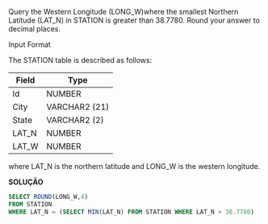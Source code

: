 Query the Western Longitude (LONG_W)where the smallest Northern Latitude (LAT_N) in STATION is greater than 38.7780. Round your answer to  decimal places.

Input Format

The STATION table is described as follows:

| Field | Type |
|---|---|
| Id  | NUMBER |
| City | VARCHAR2 (21)   |
| State | VARCHAR2 (2)   |
| LAT_N | NUMBER  |
| LAT_W | NUMBER |

where LAT_N is the northern latitude and LONG_W is the western longitude.


**SOLUÇÃO**

```sql
SELECT ROUND(LONG_W,4)
FROM STATION
WHERE LAT_N = (SELECT MIN(LAT_N) FROM STATION WHERE LAT_N > 38.7780)
```
